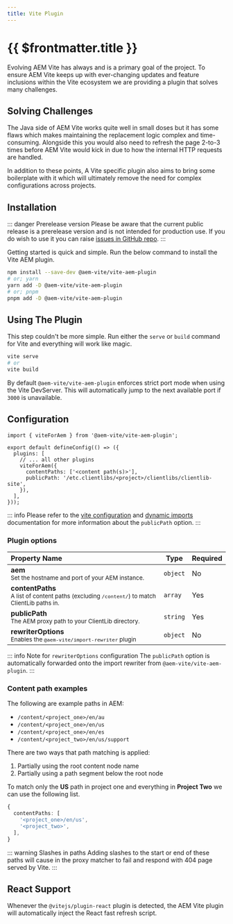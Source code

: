 ```yaml
---
title: Vite Plugin
---
```


# {{ $frontmatter.title }}

Evolving AEM Vite has always and is a primary goal of the project. To ensure AEM Vite keeps up with ever-changing updates and feature inclusions within the Vite ecosystem we are providing a plugin that solves many challenges.

## Solving Challenges

The Java side of AEM Vite works quite well in small doses but it has some flaws which makes maintaining the replacement logic complex and time-consuming. Alongside this you would also need to refresh the page 2-to-3 times before AEM Vite would kick in due to how the internal HTTP requests are handled.

In addition to these points, A Vite specific plugin also aims to bring some boilerplate with it which will ultimately remove the need for complex configurations across projects.

## Installation

::: danger Prerelease version
Please be aware that the current public release is a prerelease version and is not intended for production use. If you do wish to use it you can raise [issues in GitHub repo](https://github.com/aem-vite/vite-aem-plugin/issues).
:::

Getting started is quick and simple. Run the below command to install the Vite AEM plugin.

```bash
npm install --save-dev @aem-vite/vite-aem-plugin
# or; yarn
yarn add -D @aem-vite/vite-aem-plugin
# or; pnpm
pnpm add -D @aem-vite/vite-aem-plugin
```

## Using The Plugin

This step couldn't be more simple. Run either the `serve` or `build` command for Vite and everything will work like magic.

```bash
vite serve
# or
vite build
```

By default `@aem-vite/vite-aem-plugin` enforces strict port mode when using the Vite DevServer. This will automatically jump to the next available port if `3000` is unavailable.

## Configuration

```ts{1,6-9}
import { viteForAem } from '@aem-vite/vite-aem-plugin';

export default defineConfig(() => ({
  plugins: [
    // ... all other plugins
    viteForAem({
      contentPaths: ['<content path(s)>'],
      publicPath: '/etc.clientlibs/<project>/clientlibs/clientlib-site',
    }),
  ],
}));
```

::: info
Please refer to the [vite configuration](/guide/front-end/vite/) and [dynamic imports](/guide/front-end/dynamic-imports/) documentation for more information about the `publicPath` option.
:::

### Plugin options

| Property Name                                                                                                   | Type     | Required |
| :-------------------------------------------------------------------------------------------------------------- | -------- | -------- |
| **aem**<br><small>Set the hostname and port of your AEM instance.</small>                                       | `object` | No       |
| **contentPaths**<br><small>A list of content paths (excluding `/content/`) to match ClientLib paths in.</small> | `array`  | Yes      |
| **publicPath**<br><small>The AEM proxy path to your ClientLib directory.</small>                                | `string` | Yes      |
| **rewriterOptions**<br><small>Enables the `@aem-vite/import-rewriter` plugin</small>                            | `object` | No       |

::: info Note for `rewriterOptions` configuration
The `publicPath` option is automatically forwarded onto the import rewriter from `@aem-vite/vite-aem-plugin`.
:::

### Content path examples

The following are example paths in AEM:

- `/content/<project_one>/en/au`
- `/content/<project_one>/en/us`
- `/content/<project_one>/en/es`
- `/content/<project_two>/en/us/support`

There are two ways that path matching is applied:

1. Partially using the root content node name
2. Partially using a path segment below the root node

To match only the **US** path in project one and everything in **Project Two** we can use the following list.

```ts
{
  contentPaths: [
    '<project_one>/en/us',
    '<project_two>',
  ],
}
```

::: warning Slashes in paths
Adding slashes to the start or end of these paths will cause in the proxy matcher to fail and respond with 404 page served by Vite.
:::

## React Support

Whenever the `@vitejs/plugin-react` plugin is detected, the AEM Vite plugin will automatically inject the React fast refresh script.
